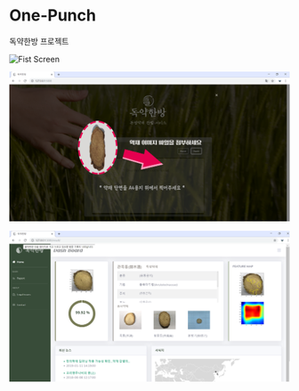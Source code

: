 # One-Punch
독약한방 프로젝트

![Fist Screen](./image/Fist_Screen.png)

![Guide](./image/Guide.png)

![Main Page](./image/Main_Page.png)
